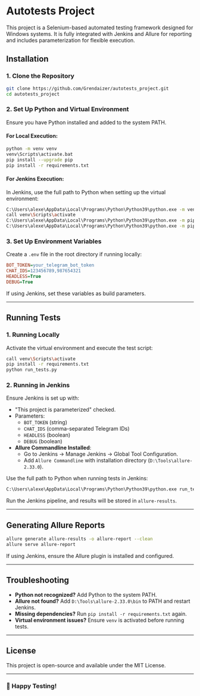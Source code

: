 # Autotests Project

This project is a Selenium-based automated testing framework designed for Windows systems. It is fully integrated with Jenkins and Allure for reporting and includes parameterization for flexible execution.

## Installation
### **1. Clone the Repository**
```sh
git clone https://github.com/Grendaizer/autotests_project.git
cd autotests_project
```

### **2. Set Up Python and Virtual Environment**
Ensure you have Python installed and added to the system PATH.

#### **For Local Execution:**
```sh
python -m venv venv
venv\Scripts\activate.bat
pip install --upgrade pip
pip install -r requirements.txt
```

#### **For Jenkins Execution:**
In Jenkins, use the full path to Python when setting up the virtual environment:
```sh
C:\Users\alexe\AppData\Local\Programs\Python\Python39\python.exe -m venv venv
call venv\Scripts\activate
C:\Users\alexe\AppData\Local\Programs\Python\Python39\python.exe -m pip install --upgrade pip
C:\Users\alexe\AppData\Local\Programs\Python\Python39\python.exe -m pip install -r requirements.txt
```

### **3. Set Up Environment Variables**
Create a `.env` file in the root directory if running locally:
```ini
BOT_TOKEN=your_telegram_bot_token
CHAT_IDS=123456789,987654321
HEADLESS=True
DEBUG=True
```
If using Jenkins, set these variables as build parameters.

---

## Running Tests
### **1. Running Locally**
Activate the virtual environment and execute the test script:
```sh
call venv\Scripts\activate
pip install -r requirements.txt
python run_tests.py
```

### **2. Running in Jenkins**
Ensure Jenkins is set up with:
- "This project is parameterized" checked.
- Parameters:
  - `BOT_TOKEN` (string)
  - `CHAT_IDS` (comma-separated Telegram IDs)
  - `HEADLESS` (boolean)
  - `DEBUG` (boolean)
- **Allure Commandline Installed**:
  - Go to Jenkins -> Manage Jenkins -> Global Tool Configuration.
  - Add `Allure Commandline` with installation directory (`D:\Tools\allure-2.33.0`).

Use the full path to Python when running tests in Jenkins:
```sh
C:\Users\alexe\AppData\Local\Programs\Python\Python39\python.exe run_tests.py
```

Run the Jenkins pipeline, and results will be stored in `allure-results`.

---

## Generating Allure Reports
```sh
allure generate allure-results -o allure-report --clean
allure serve allure-report
```
If using Jenkins, ensure the Allure plugin is installed and configured.

---

## Troubleshooting
- **Python not recognized?** Add Python to the system PATH.
- **Allure not found?** Add `D:\Tools\allure-2.33.0\bin` to PATH and restart Jenkins.
- **Missing dependencies?** Run `pip install -r requirements.txt` again.
- **Virtual environment issues?** Ensure `venv` is activated before running tests.

---

## License
This project is open-source and available under the MIT License.

---

### 🚀 Happy Testing!

